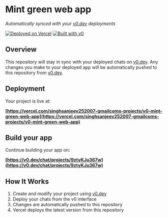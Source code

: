 # Mint green web app

*Automatically synced with your [v0.dev](https://v0.dev) deployments*

[![Deployed on Vercel](https://img.shields.io/badge/Deployed%20on-Vercel-black?style=for-the-badge&logo=vercel)](https://vercel.com/singhsanjeev252007-gmailcoms-projects/v0-mint-green-web-app)
[![Built with v0](https://img.shields.io/badge/Built%20with-v0.dev-black?style=for-the-badge)](https://v0.dev/chat/projects/9ztyKJu367w)

## Overview

This repository will stay in sync with your deployed chats on [v0.dev](https://v0.dev).
Any changes you make to your deployed app will be automatically pushed to this repository from [v0.dev](https://v0.dev).

## Deployment

Your project is live at:

**[https://vercel.com/singhsanjeev252007-gmailcoms-projects/v0-mint-green-web-app](https://vercel.com/singhsanjeev252007-gmailcoms-projects/v0-mint-green-web-app)**

## Build your app

Continue building your app on:

**[https://v0.dev/chat/projects/9ztyKJu367w](https://v0.dev/chat/projects/9ztyKJu367w)**

## How It Works

1. Create and modify your project using [v0.dev](https://v0.dev)
2. Deploy your chats from the v0 interface
3. Changes are automatically pushed to this repository
4. Vercel deploys the latest version from this repository